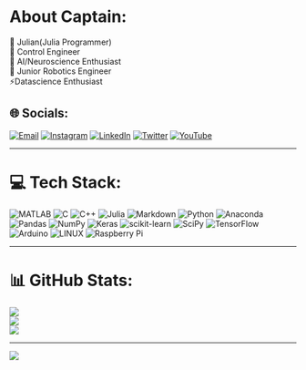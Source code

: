 # **About Captain:**
🔭 Julian(Julia Programmer)<br>🚀 Control Engineer<br>🧠 AI/Neuroscience Enthusiast<br>🤖 Junior Robotics Engineer<br>⚡Datascience Enthusiast


## 🌐 Socials:
[![Email](https://img.shields.io/badge/Email-kiamaneshbanaan%40gmail.com-blue)](mailto:kiamaneshbanaan@gmail.com) [![Instagram](https://img.shields.io/badge/Instagram-%23E4405F.svg?logo=Instagram&logoColor=white)](https://instagram.com/banaankiamanesh) [![LinkedIn](https://img.shields.io/badge/LinkedIn-%230077B5.svg?logo=linkedin&logoColor=white)](https://linkedin.com/in/banaankiamanesh) [![Twitter](https://img.shields.io/badge/Twitter-%231DA1F2.svg?logo=Twitter&logoColor=white)](https://twitter.com/kiamaban) [![YouTube](https://img.shields.io/badge/YouTube-%23FF0000.svg?logo=YouTube&logoColor=white)](https://youtube.com/@banaankiamanesh) 

---

# 💻 Tech Stack:

![MATLAB](https://img.shields.io/badge/MATLAB-0076A8?style=for-the-badge&logo=mathworks&logoColor=white) ![C](https://img.shields.io/badge/c-%2300599C.svg?style=for-the-badge&logo=c&logoColor=white) ![C++](https://img.shields.io/badge/c++-%2300599C.svg?style=for-the-badge&logo=c%2B%2B&logoColor=white) ![Julia](https://img.shields.io/badge/-Julia-9558B2?style=for-the-badge&logo=julia&logoColor=white) ![Markdown](https://img.shields.io/badge/markdown-%23000000.svg?style=for-the-badge&logo=markdown&logoColor=white) ![Python](https://img.shields.io/badge/python-3670A0?style=for-the-badge&logo=python&logoColor=ffdd54) ![Anaconda](https://img.shields.io/badge/Anaconda-%2344A833.svg?style=for-the-badge&logo=anaconda&logoColor=white) ![Pandas](https://img.shields.io/badge/pandas-%23150458.svg?style=for-the-badge&logo=pandas&logoColor=white) ![NumPy](https://img.shields.io/badge/numpy-%23013243.svg?style=for-the-badge&logo=numpy&logoColor=white) ![Keras](https://img.shields.io/badge/Keras-%23D00000.svg?style=for-the-badge&logo=Keras&logoColor=white) ![scikit-learn](https://img.shields.io/badge/scikit--learn-%23F7931E.svg?style=for-the-badge&logo=scikit-learn&logoColor=white) ![SciPy](https://img.shields.io/badge/SciPy-%230C55A5.svg?style=for-the-badge&logo=scipy&logoColor=%white) ![TensorFlow](https://img.shields.io/badge/TensorFlow-%23FF6F00.svg?style=for-the-badge&logo=TensorFlow&logoColor=white) ![Arduino](https://img.shields.io/badge/-Arduino-00979D?style=for-the-badge&logo=Arduino&logoColor=white) ![LINUX](https://img.shields.io/badge/Linux-FCC624?style=for-the-badge&logo=linux&logoColor=black) ![Raspberry Pi](https://img.shields.io/badge/-RaspberryPi-C51A4A?style=for-the-badge&logo=Raspberry-Pi)

---

# 📊 GitHub Stats:

![](https://github-readme-stats.vercel.app/api?username=BanaanKiamanesh&theme=dark&hide_border=false&include_all_commits=true&count_private=true)<br/>
![](https://github-readme-streak-stats.herokuapp.com/?user=BanaanKiamanesh&theme=dark&hide_border=false)<br/>
![](https://github-readme-stats.vercel.app/api/top-langs/?username=BanaanKiamanesh&theme=dark&hide_border=false&include_all_commits=true&count_private=true&layout=compact)

---
[![](https://visitcount.itsvg.in/api?id=BanaanKiamanesh&icon=0&color=0)](https://visitcount.itsvg.in)

<!-- Proudly created with GPRM ( https://gprm.itsvg.in ) -->
